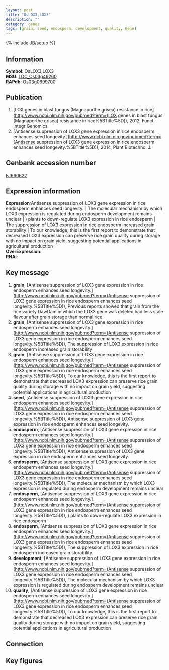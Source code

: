 ```yaml
---
layout: post
title: "OsLOX3,LOX3"
description: ""
category: genes
tags: [grain, seed, endosperm, development, quality, Gene]
---
```

{% include JB/setup %}

## Information
__Symbol__: OsLOX3,LOX3  
__MSU__: [LOC_Os03g49260](http://rice.plantbiology.msu.edu/cgi-bin/ORF_infopage.cgi?orf=LOC_Os03g49260)  
__RAPdb__: [Os03g0699700](http://rapdb.dna.affrc.go.jp/viewer/gbrowse_details/irgsp1?name=Os03g0699700)  

## Publication
1. [LOX genes in blast fungus (Magnaporthe grisea) resistance in rice](http://www.ncbi.nlm.nih.gov/pubmed?term=(LOX genes in blast fungus (Magnaporthe grisea) resistance in rice%5BTitle%5D)), 2012, Funct Integr Genomics.
2. [Antisense suppression of LOX3 gene expression in rice endosperm enhances seed longevity.](http://www.ncbi.nlm.nih.gov/pubmed?term=(Antisense suppression of LOX3 gene expression in rice endosperm enhances seed longevity.%5BTitle%5D)), 2014, Plant Biotechnol J.

## Genbank accession number
[FJ660622](http://www.ncbi.nlm.nih.gov/nuccore/FJ660622)

## Expression information
__Expression__:Antisense suppression of LOX3 gene expression in rice endosperm enhances seed longevity. |  The molecular mechanism by which LOX3 expression is regulated during endosperm development remains unclear | ) plants to down-regulate LOX3 expression in rice endosperm |  The suppression of LOX3 expression in rice endosperm increased grain storability |  To our knowledge, this is the first report to demonstrate that decreased LOX3 expression can preserve rice grain quality during storage with no impact on grain yield, suggesting potential applications in agricultural production  
__OverExpression__:  
__RNAi__:  

## Key message
1. __grain__, [Antisense suppression of LOX3 gene expression in rice endosperm enhances seed longevity.](http://www.ncbi.nlm.nih.gov/pubmed?term=(Antisense suppression of LOX3 gene expression in rice endosperm enhances seed longevity.%5BTitle%5D)),  Previous reports showed that grain from the rice variety DawDam in which the LOX3 gene was deleted had less stale flavour after grain storage than normal rice
2. __grain__, [Antisense suppression of LOX3 gene expression in rice endosperm enhances seed longevity.](http://www.ncbi.nlm.nih.gov/pubmed?term=(Antisense suppression of LOX3 gene expression in rice endosperm enhances seed longevity.%5BTitle%5D)),  The suppression of LOX3 expression in rice endosperm increased grain storability
3. __grain__, [Antisense suppression of LOX3 gene expression in rice endosperm enhances seed longevity.](http://www.ncbi.nlm.nih.gov/pubmed?term=(Antisense suppression of LOX3 gene expression in rice endosperm enhances seed longevity.%5BTitle%5D)),  To our knowledge, this is the first report to demonstrate that decreased LOX3 expression can preserve rice grain quality during storage with no impact on grain yield, suggesting potential applications in agricultural production
4. __seed__, [Antisense suppression of LOX3 gene expression in rice endosperm enhances seed longevity.](http://www.ncbi.nlm.nih.gov/pubmed?term=(Antisense suppression of LOX3 gene expression in rice endosperm enhances seed longevity.%5BTitle%5D)), Antisense suppression of LOX3 gene expression in rice endosperm enhances seed longevity.
5. __endosperm__, [Antisense suppression of LOX3 gene expression in rice endosperm enhances seed longevity.](http://www.ncbi.nlm.nih.gov/pubmed?term=(Antisense suppression of LOX3 gene expression in rice endosperm enhances seed longevity.%5BTitle%5D)), Antisense suppression of LOX3 gene expression in rice endosperm enhances seed longevity.
6. __endosperm__, [Antisense suppression of LOX3 gene expression in rice endosperm enhances seed longevity.](http://www.ncbi.nlm.nih.gov/pubmed?term=(Antisense suppression of LOX3 gene expression in rice endosperm enhances seed longevity.%5BTitle%5D)),  The molecular mechanism by which LOX3 expression is regulated during endosperm development remains unclear
7. __endosperm__, [Antisense suppression of LOX3 gene expression in rice endosperm enhances seed longevity.](http://www.ncbi.nlm.nih.gov/pubmed?term=(Antisense suppression of LOX3 gene expression in rice endosperm enhances seed longevity.%5BTitle%5D)), ) plants to down-regulate LOX3 expression in rice endosperm
8. __endosperm__, [Antisense suppression of LOX3 gene expression in rice endosperm enhances seed longevity.](http://www.ncbi.nlm.nih.gov/pubmed?term=(Antisense suppression of LOX3 gene expression in rice endosperm enhances seed longevity.%5BTitle%5D)),  The suppression of LOX3 expression in rice endosperm increased grain storability
9. __development__, [Antisense suppression of LOX3 gene expression in rice endosperm enhances seed longevity.](http://www.ncbi.nlm.nih.gov/pubmed?term=(Antisense suppression of LOX3 gene expression in rice endosperm enhances seed longevity.%5BTitle%5D)),  The molecular mechanism by which LOX3 expression is regulated during endosperm development remains unclear
10. __quality__, [Antisense suppression of LOX3 gene expression in rice endosperm enhances seed longevity.](http://www.ncbi.nlm.nih.gov/pubmed?term=(Antisense suppression of LOX3 gene expression in rice endosperm enhances seed longevity.%5BTitle%5D)),  To our knowledge, this is the first report to demonstrate that decreased LOX3 expression can preserve rice grain quality during storage with no impact on grain yield, suggesting potential applications in agricultural production

## Connection

## Key figures


